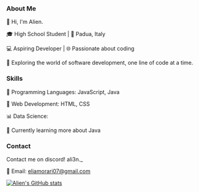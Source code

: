### About Me

👋 Hi, I'm Alien.

🎓 High School Student | 🏫 Padua, Italy

💻 Aspiring Developer | 🌐 Passionate about coding

🚀 Exploring the world of software development, one line of code at a time.

### Skills

🌟 Programming Languages: JavaScript, Java 

🔧 Web Development: HTML, CSS

📊 Data Science:

🚀 Currently learning more about Java

### Contact

Contact me on discord!
ali3n._

📧 Email: eliamorari07@gmail.com

[![Alien's GitHub stats](https://github-readme-stats.vercel.app/api?username=alien0-7)](https://github.com/anuraghazra/github-readme-stats)
